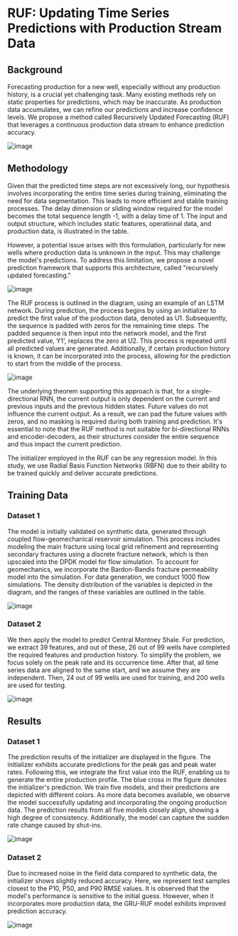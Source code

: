 # RUF: Updating Time Series Predictions with Production Stream Data

## Background

Forecasting production for a new well, especially without any production history, is a crucial yet challenging task. Many existing methods rely on static properties for predictions, which may be inaccurate. As production data accumulates, we can refine our predictions and increase confidence levels. We propose a method called Recursively Updated Forecasting (RUF) that leverages a continuous production data stream to enhance prediction accuracy.

![image](https://github.com/ziming-zx/RUF/assets/55851734/613936ae-0515-483c-b5ce-c3a6bde7453f)


## Methodology

Given that the predicted time steps are not excessively long, our hypothesis involves incorporating the entire time series during training, eliminating the need for data segmentation. This leads to more efficient and stable training processes. The delay dimension or sliding window required for the model becomes the total sequence length -1, with a delay time of 1. The input and output structure, which includes static features, operational data, and production data, is illustrated in the table.

However, a potential issue arises with this formulation, particularly for new wells where production data is unknown in the input. This may challenge the model's predictions. To address this limitation, we propose a novel prediction framework that supports this architecture, called "recursively updated forecasting."

![image](https://github.com/ziming-zx/RUF/assets/55851734/7481cb41-f9db-4412-893c-04193bbe346d)

The RUF process is outlined in the diagram, using an example of an LSTM network. During prediction, the process begins by using an initializer to predict the first value of the production data, denoted as U1. Subsequently, the sequence is padded with zeros for the remaining time steps. The padded sequence is then input into the network model, and the first predicted value, Y1', replaces the zero at U2. This process is repeated until all predicted values are generated. Additionally, if certain production history is known, it can be incorporated into the process, allowing for the prediction to start from the middle of the process.

![image](https://github.com/ziming-zx/RUF/assets/55851734/8b684f3d-3009-4f5b-9680-f32279109268)


The underlying theorem supporting this approach is that, for a single-directional RNN, the current output is only dependent on the current and previous inputs and the previous hidden states. Future values do not influence the current output. As a result, we can pad the future values with zeros, and no masking is required during both training and prediction. It's essential to note that the RUF method is not suitable for bi-directional RNNs and encoder-decoders, as their structures consider the entire sequence and thus impact the current prediction.

The initializer employed in the RUF can be any regression model. In this study, we use Radial Basis Function Networks (RBFN) due to their ability to be trained quickly and deliver accurate predictions.

## Training Data

### Dataset 1

The model is initially validated on synthetic data, generated through coupled flow-geomechanical reservoir simulation. This process includes modeling the main fracture using local grid refinement and representing secondary fractures using a discrete fracture network, which is then upscaled into the DPDK model for flow simulation. To account for geomechanics, we incorporate the Bardon-Bandis fracture permeability model into the simulation. For data generation, we conduct 1000 flow simulations. The density distribution of the variables is depicted in the diagram, and the ranges of these variables are outlined in the table.

![image](https://github.com/ziming-zx/RUF/assets/55851734/c91a99f7-e5d7-4eca-bf0d-3072ee7ff46e)

### Dataset 2

We then apply the model to predict Central Montney Shale. For prediction, we extract 39 features, and out of these, 26 out of 99 wells have completed the required features and production history. To simplify the problem, we focus solely on the peak rate and its occurrence time. After that, all time series data are aligned to the same start, and we assume they are independent. Then, 24 out of 99 wells are used for training, and 200 wells are used for testing.

![image](https://github.com/ziming-zx/RUF/assets/55851734/f951962f-4971-479a-838f-63a988ca3b0a)


## Results

### Dataset 1

The prediction results of the initializer are displayed in the figure. The initializer exhibits accurate predictions for the peak gas and peak water rates. Following this, we integrate the first value into the RUF, enabling us to generate the entire production profile. The blue cross in the figure denotes the initializer's prediction. We train five models, and their predictions are depicted with different colors. As more data becomes available, we observe the model successfully updating and incorporating the ongoing production data. The prediction results from all five models closely align, showing a high degree of consistency. Additionally, the model can capture the sudden rate change caused by shut-ins.

![image](https://github.com/ziming-zx/RUF/assets/55851734/5427c6fc-96f4-4f86-89ab-9b3c8c8371b0)


### Dataset 2

Due to increased noise in the field data compared to synthetic data, the initializer shows slightly reduced accuracy. Here, we represent test samples closest to the P10, P50, and P90 RMSE values. It is observed that the model's performance is sensitive to the initial guess. However, when it incorporates more production data, the GRU-RUF model exhibits improved prediction accuracy.

![image](https://github.com/ziming-zx/RUF/assets/55851734/df099c62-4b13-4c1c-a422-b0b0002f5391)


